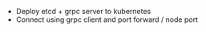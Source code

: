 

* Deploy etcd + grpc server to kubernetes
* Connect using grpc client and port forward / node port

